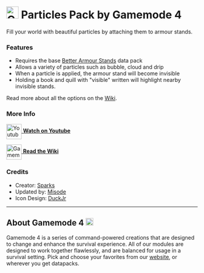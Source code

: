 # <img src="https://raw.githubusercontent.com/Gamemode4Dev/GM4_Datapacks/master/base/images/gm4_logo.png" alt="GM4 Logo" width="32" /> Particles Pack by Gamemode 4<!--$pmc:delete-->

Fill your world with beautiful particles by attaching them to armour stands.<!--$pmc:headerSize-->

### Features
- Requires the base [Better Armour Stands](https://beta.smithed.dev/packs/gm4_better_armour_stands) data pack
- Allows a variety of particles such as bubble, cloud and drip
- When a particle is applied, the armour stand will become invisible
- Holding a book and quill with "visible" written will highlight nearby invisible stands.

Read more about all the options on the [Wiki](https://wiki.gm4.co/Better_Armour_Stands/Particles_Pack).

### More Info
[<img src="https://raw.githubusercontent.com/Gamemode4Dev/GM4_Datapacks/master/base/images/youtube_logo.png" alt="Youtube Logo" width="40" align="center"/> **Watch on Youtube**](https://www.youtube.com/watch?v=ZBqmGpAXqmw&t=238s)

[<img src="https://raw.githubusercontent.com/Gamemode4Dev/GM4_Datapacks/master/base/images/gm4_wiki_logo.png" alt="Gamemode 4 Wiki Logo" width="40" align="center"/> **Read the Wiki**](https://wiki.gm4.co/wiki/Particles_Pack)

### Credits
- Creator: [Sparks](https://bsky.app/profile/selcouthsparks.bsky.social)
- Updated by: [Misode](https://bsky.app/profile/misode.dev)
- Icon Design: [DuckJr](https://twitter.com/DuckJr94)

---
## About Gamemode 4 <img src="https://raw.githubusercontent.com/Gamemode4Dev/GM4_Datapacks/master/base/images/gm4_logo.png" alt="Gamemode 4 Logo" width="20"/>
Gamemode 4 is a series of command-powered creations that are designed to change and enhance the survival experience. All of our modules are designed to work together flawlessly, and are balanced for usage in a survival setting. Pick and choose your favorites from our [website](https://gm4.co), or wherever you get datapacks.